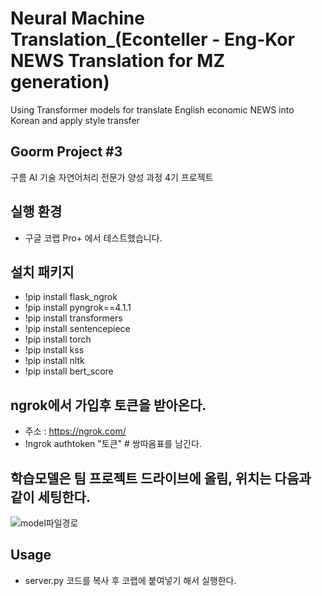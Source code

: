 # Neural Machine Translation_(Econteller - Eng-Kor NEWS Translation for MZ generation)
Using Transformer models for translate English economic NEWS into Korean and apply style transfer 

## Goorm Project #3
구름 AI 기술 자연어처리 전문가 양성 과정 4기 프로젝트 

## 실행 환경
* 구글 코랩 Pro+ 에서 테스트했습니다.
## 설치 패키지
* !pip install flask_ngrok
* !pip install pyngrok==4.1.1
* !pip install transformers
* !pip install sentencepiece
* !pip install torch
* !pip install kss
* !pip install nltk
* !pip install bert_score

## ngrok에서 가입후 토큰을 받아온다.
* 주소 : https://ngrok.com/
* !ngrok authtoken "토큰" # 쌍따옴표를 남긴다.

## 학습모델은 팀 프로젝트 드라이브에 올림, 위치는 다음과 같이 세팅한다.
![model파일경로](https://user-images.githubusercontent.com/37838776/185463610-3ebc501f-e290-419f-b8e0-ee0ac918f5fc.png)

## Usage
* server.py 코드를 복사 후 코랩에 붙여넣기 해서 실행한다.

